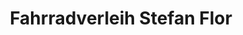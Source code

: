 ---
title: "Fahrradverleih Stefan Flor"
url: /sankt-peter-ording/fahrradverleih-stefan-flor/
shop: Fahrrad
---